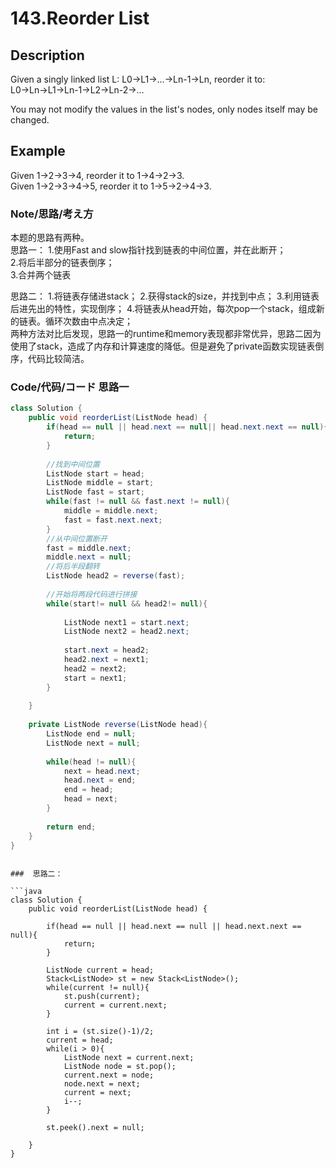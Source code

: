 # 143.Reorder List       
## Description  
Given a singly linked list L: L0→L1→…→Ln-1→Ln,
reorder it to: L0→Ln→L1→Ln-1→L2→Ln-2→…   

You may not modify the values in the list's nodes, only nodes itself may be changed.  
## Example  
Given 1->2->3->4, reorder it to 1->4->2->3.  
Given 1->2->3->4->5, reorder it to 1->5->2->4->3.
### Note/思路/考え方    
本题的思路有两种。   
思路一：
1.使用Fast and slow指针找到链表的中间位置，并在此断开；  
2.将后半部分的链表倒序；  
3.合并两个链表

思路二：
1.将链表存储进stack；
2.获得stack的size，并找到中点；
3.利用链表后进先出的特性，实现倒序；
4.将链表从head开始，每次pop一个stack，组成新的链表。循环次数由中点决定；  
两种方法对比后发现，思路一的runtime和memory表现都非常优异，思路二因为使用了stack，造成了内存和计算速度的降低。但是避免了private函数实现链表倒序，代码比较简洁。  

### Code/代码/コード  思路一
```java
class Solution {
    public void reorderList(ListNode head) {
        if(head == null || head.next == null|| head.next.next == null){
            return;
        }
        
        //找到中间位置
        ListNode start = head;
        ListNode middle = start;
        ListNode fast = start;
        while(fast != null && fast.next != null){
            middle = middle.next;
            fast = fast.next.next;
        }
        //从中间位置断开
        fast = middle.next;
        middle.next = null;
        //将后半段翻转
        ListNode head2 = reverse(fast);  
        
        //开始将两段代码进行拼接
        while(start!= null && head2!= null){
            
            ListNode next1 = start.next;
            ListNode next2 = head2.next;
            
            start.next = head2;
            head2.next = next1;
            head2 = next2;
            start = next1;
        }
    
    }
    
    private ListNode reverse(ListNode head){
        ListNode end = null;
        ListNode next = null;
        
        while(head != null){
            next = head.next;
            head.next = end;
            end = head;
            head = next;
        }
        
        return end;
    }
}
```   

```

###  思路二： 
   
```java
class Solution {
    public void reorderList(ListNode head) {
        
        if(head == null || head.next == null || head.next.next == null){
            return;
        }
        
        ListNode current = head;
        Stack<ListNode> st = new Stack<ListNode>();
        while(current != null){
            st.push(current);
            current = current.next;
        }
        
        int i = (st.size()-1)/2;
        current = head;
        while(i > 0){
            ListNode next = current.next;
            ListNode node = st.pop();
            current.next = node;
            node.next = next;
            current = next;
            i--;
        }
        
        st.peek().next = null;
        
    }
}